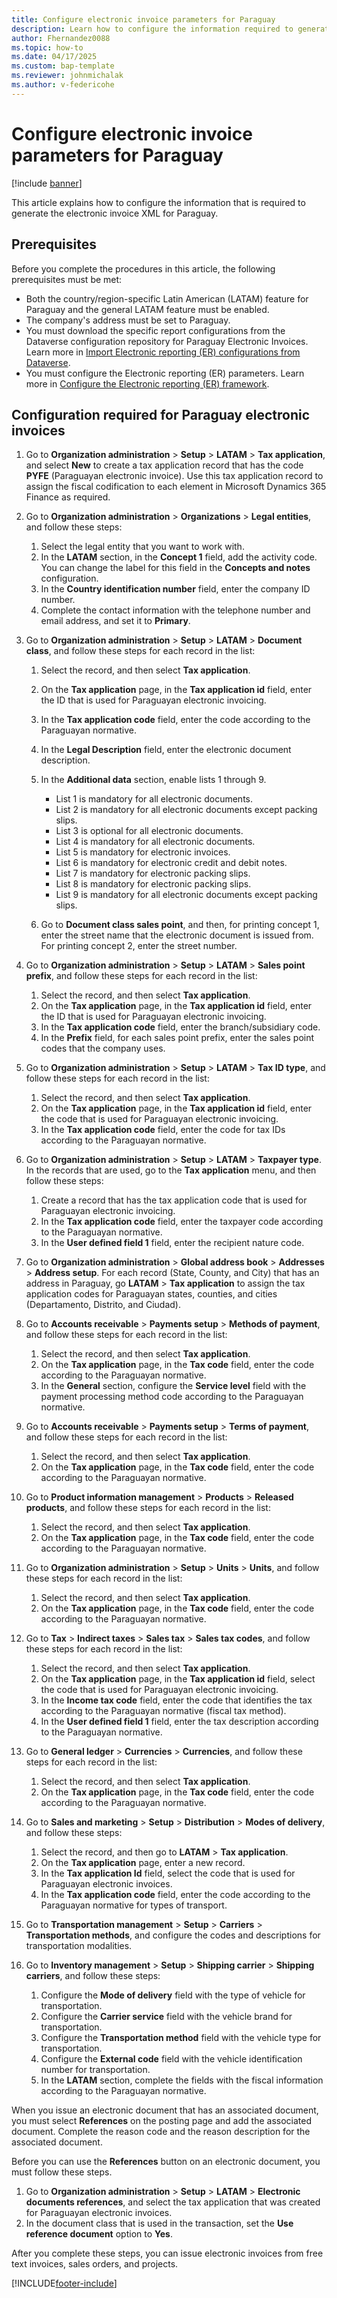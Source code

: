 ```yaml
---
title: Configure electronic invoice parameters for Paraguay
description: Learn how to configure the information required to generate the electronic invoice XML for Paraguay.
author: Fhernandez0088
ms.topic: how-to
ms.date: 04/17/2025
ms.custom: bap-template
ms.reviewer: johnmichalak
ms.author: v-federicohe
---
```


# Configure electronic invoice parameters for Paraguay

[!include [banner](../../includes/banner.md)]

This article explains how to configure the information that is required to generate the electronic invoice XML for Paraguay.

## Prerequisites

Before you complete the procedures in this article, the following prerequisites must be met:

- Both the country/region-specific Latin American (LATAM) feature for Paraguay and the general LATAM feature must be enabled.
- The company's address must be set to Paraguay.
- You must download the specific report configurations from the Dataverse configuration repository for Paraguay Electronic Invoices. Learn more in [Import Electronic reporting (ER) configurations from Dataverse](../global/workspace/gsw-import-er-config-dataverse.md).
- You must configure the Electronic reporting (ER) parameters. Learn more in [Configure the Electronic reporting (ER) framework](../../../fin-ops-core/dev-itpro/analytics/electronic-reporting-er-configure-parameters.md).

## Configuration required for Paraguay electronic invoices

1. Go to **Organization administration** \> **Setup** \> **LATAM** \> **Tax application**, and select **New** to create a tax application record that has the code **PYFE** (Paraguayan electronic invoice). Use this tax application record to assign the fiscal codification to each element in Microsoft Dynamics 365 Finance as required.
1. Go to **Organization administration** \> **Organizations** \> **Legal entities**, and follow these steps:

    1. Select the legal entity that you want to work with.
    1. In the **LATAM** section, in the **Concept 1** field, add the activity code. You can change the label for this field in the **Concepts and notes** configuration.
    1. In the **Country identification number** field, enter the company ID number.
    1. Complete the contact information with the telephone number and email address, and set it to **Primary**.

1. Go to **Organization administration** \> **Setup** \> **LATAM** \> **Document class**, and follow these steps for each record in the list:

    1. Select the record, and then select **Tax application**.
    1. On the **Tax application** page, in the **Tax application id** field, enter the ID that is used for Paraguayan electronic invoicing.
    1. In the **Tax application code** field, enter the code according to the Paraguayan normative.
    1. In the **Legal Description** field, enter the electronic document description.
    1. In the **Additional data** section, enable lists 1 through 9.

        - List 1 is mandatory for all electronic documents.
        - List 2 is mandatory for all electronic documents except packing slips.
        - List 3 is optional for all electronic documents.
        - List 4 is mandatory for all electronic documents.
        - List 5 is mandatory for electronic invoices.
        - List 6 is mandatory for electronic credit and debit notes.
        - List 7 is mandatory for electronic packing slips.
        - List 8 is mandatory for electronic packing slips.
        - List 9 is mandatory for all electronic documents except packing slips.

    1. Go to **Document class sales point**, and then, for printing concept 1, enter the street name that the electronic document is issued from. For printing concept 2, enter the street number.

1. Go to **Organization administration** \> **Setup** \> **LATAM** \> **Sales point prefix**, and follow these steps for each record in the list:

    1. Select the record, and then select **Tax application**.
    1. On the **Tax application** page, in the **Tax application id** field, enter the ID that is used for Paraguayan electronic invoicing.
    1. In the **Tax application code** field, enter the branch/subsidiary code.
    1. In the **Prefix** field, for each sales point prefix, enter the sales point codes that the company uses.

1. Go to **Organization administration** \> **Setup** \> **LATAM** \> **Tax ID type**, and follow these steps for each record in the list:

    1. Select the record, and then select **Tax application**.
    1. On the **Tax application** page, in the **Tax application id** field, enter the code that is used for Paraguayan electronic invoicing.
    1. In the **Tax application code** field, enter the code for tax IDs according to the Paraguayan normative.

1. Go to **Organization administration** \> **Setup** \> **LATAM** \> **Taxpayer type**. In the records that are used, go to the **Tax application** menu, and then follow these steps:

    1. Create a record that has the tax application code that is used for Paraguayan electronic invoicing.
    1. In the **Tax application code** field, enter the taxpayer code according to the Paraguayan normative.
    1. In the **User defined field 1** field, enter the recipient nature code.

1. Go to **Organization administration** \> **Global address book** \> **Addresses** \> **Address setup**. For each record (State, County, and City) that has an address in Paraguay, go **LATAM** \> **Tax application** to assign the tax application codes for Paraguayan states, counties, and cities (Departamento, Distrito, and Ciudad).
1. Go to **Accounts receivable** \> **Payments setup** \> **Methods of payment**, and follow these steps for each record in the list:

    1. Select the record, and then select **Tax application**.
    1. On the **Tax application** page, in the **Tax code** field, enter the code according to the Paraguayan normative.
    1. In the **General** section, configure the **Service level** field with the payment processing method code according to the Paraguayan normative.

1. Go to **Accounts receivable** \> **Payments setup** \> **Terms of payment**, and follow these steps for each record in the list:

    1. Select the record, and then select **Tax application**.
    1. On the **Tax application** page, in the **Tax code** field, enter the code according to the Paraguayan normative.

1. Go to **Product information management** \> **Products** \> **Released products**, and follow these steps for each record in the list:

    1. Select the record, and then select **Tax application**.
    1. On the **Tax application** page, in the **Tax code** field, enter the code according to the Paraguayan normative.

1. Go to **Organization administration** \> **Setup** \> **Units** \> **Units**, and follow these steps for each record in the list:

    1. Select the record, and then select **Tax application**.
    1. On the **Tax application** page, in the **Tax code** field, enter the code according to the Paraguayan normative.

1. Go to **Tax** \> **Indirect taxes** \> **Sales tax** \> **Sales tax codes**, and follow these steps for each record in the list:

    1. Select the record, and then select **Tax application**.
    1. On the **Tax application** page, in the **Tax application id** field, select the code that is used for Paraguayan electronic invoicing.
    1. In the **Income tax code** field, enter the code that identifies the tax according to the Paraguayan normative (fiscal tax method).
    1. In the **User defined field 1** field, enter the tax description according to the Paraguayan normative.

1. Go to **General ledger** \> **Currencies** \> **Currencies**, and follow these steps for each record in the list:

    1. Select the record, and then select **Tax application**.
    1. On the **Tax application** page, in the **Tax code** field, enter the code according to the Paraguayan normative.

1. Go to **Sales and marketing** \> **Setup** \> **Distribution** \> **Modes of delivery**, and follow these steps:

    1. Select the record, and then go to **LATAM** \> **Tax application**.
    1. On the **Tax application** page, enter a new record.
    1. In the **Tax application Id** field, select the code that is used for Paraguayan electronic invoices.
    1. In the **Tax application code** field, enter the code according to the Paraguayan normative for types of transport.

1. Go to **Transportation management** \> **Setup** \> **Carriers** \> **Transportation methods**, and configure the codes and descriptions for transportation modalities.
1. Go to **Inventory management** \> **Setup** \> **Shipping carrier** \> **Shipping carriers**, and follow these steps:

    1. Configure the **Mode of delivery** field with the type of vehicle for transportation.
    1. Configure the **Carrier service** field with the vehicle brand for transportation.
    1. Configure the **Transportation method** field with the vehicle type for transportation.
    1. Configure the **External code** field with the vehicle identification number for transportation.
    1. In the **LATAM** section, complete the fields with the fiscal information according to the Paraguayan normative.

When you issue an electronic document that has an associated document, you must select **References** on the posting page and add the associated document. Complete the reason code and the reason description for the associated document.

Before you can use the **References** button on an electronic document, you must follow these steps.

1. Go to **Organization administration** \> **Setup** \> **LATAM** \> **Electronic documents references**, and select the tax application that was created for Paraguayan electronic invoices.
1. In the document class that is used in the transaction, set the **Use reference document** option to **Yes**.

After you complete these steps, you can issue electronic invoices from free text invoices, sales orders, and projects.

[!INCLUDE[footer-include](../../../includes/footer-banner.md)]
